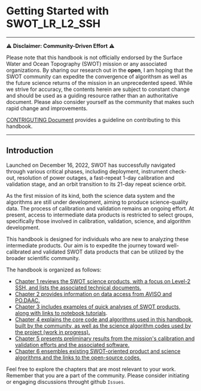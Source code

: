 # Getting Started with SWOT_LR_L2_SSH
---

⚠️ **Disclaimer: Community-Driven Effort** ⚠️

Please note that this handbook is not officially endorsed by the Surface Water and Ocean Topography (SWOT) mission or any associated organizations. By sharing our research out in the **open**, I am hoping that the SWOT community can expedite the convergence of algorithsm as well as the future science returns of the mission in an unprecedented speed. While we strive for accuracy, the contents herein are subject to constant change and should be used as a guiding resource rather than an authoritative document. Please also consider yourself as the community that makes such rapid change and improvements.

[CONTRIGUTING Document](../contrib/CONTRIBUTING.md) provides a guideline on contributing to this handbook. 

---

## Introduction

Launched on December 16, 2022, SWOT has successfully navigated through various critical phases, including deployment, instrument check-out, resolution of power outages, a fast-repeat 1-day calibration and validation stage, and an orbit transition to its 21-day repeat science orbit.

As the first mission of its kind, both the science data system and the algorithms are still under development, aiming to produce science-quality data. The process of calibration and validation remains an ongoing effort. At present, access to intermediate data products is restricted to select groups, specifically those involved in calibration, validation, science, and algorithm development.

This handbook is designed for individuals who are new to analyzing these intermediate products. Our aim is to expedite the journey toward well-calibrated and validated SWOT data products that can be utilized by the broader scientific community.

The handbook is organized as follows:

- [Chapter 1 reviews the SWOT science products, with a focus on Level-2 SSH, and lists the associated technical documents.](chap1_product_overview.md)
- [Chapter 2 provides information on data access from AVISO and PO.DAAC.](chap2_data_access.md)
- [Chapter 3 includes examples of quick analyses of SWOT products, along with links to notebook tutorials](chap3_quick_examples.md).
- [Chapter 4 explains the core code and algorithms used in this handbook, built by the community, as well as the science algorithm codes used by the project (work in progress).](chap4_codes_and_algorithms.md)
- [Chapter 5 presents preliminary results from the mission's calibration and validation efforts and the associated software.](chap5_ocean_calval.md)
- [Chapter 6 ensembles existing SWOT-oriented product and science algorithms and the links to the open-source codes.](chap6_community_opensource.md)

Feel free to explore the chapters that are most relevant to your work. Remember that you are a part of the community. Please consider initiating or engaging discussions throught github `Issues`.